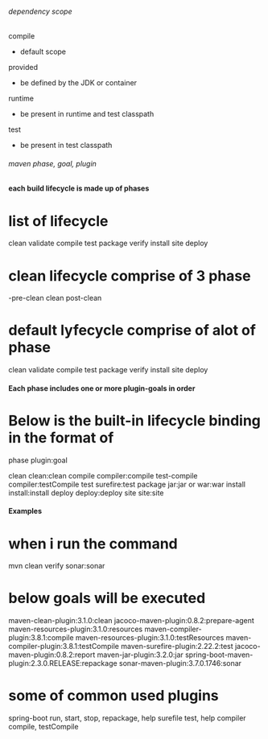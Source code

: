 ###### dependency scope

compile
- default scope

provided
- be defined by the JDK or container

runtime
- be present in runtime and test classpath

test
- be present in test classpath

###### maven phase, goal, plugin

#### each build lifecycle is made up of phases
# list of lifecycle
clean
validate
compile
test
package
verify
install
site
deploy

# clean lifecycle comprise of 3 phase
-pre-clean
clean
post-clean

# default lyfecycle comprise of alot of phase
clean
validate
compile
test
package
verify
install
site
deploy


#### Each phase includes one or more plugin-goals in order

# Below is the built-in lifecycle binding in the format of 
phase plugin:goal

clean clean:clean
compile compiler:compile
test-compile compiler:testCompile
test surefire:test
package jar:jar or war:war
install install:install
deploy deploy:deploy
site site:site

#### Examples
# when i run the command
mvn clean verify sonar:sonar 

# below goals will be executed
maven-clean-plugin:3.1.0:clean
jacoco-maven-plugin:0.8.2:prepare-agent
maven-resources-plugin:3.1.0:resources
maven-compiler-plugin:3.8.1:compile
maven-resources-plugin:3.1.0:testResources
maven-compiler-plugin:3.8.1:testCompile
maven-surefire-plugin:2.22.2:test
jacoco-maven-plugin:0.8.2:report
maven-jar-plugin:3.2.0:jar
spring-boot-maven-plugin:2.3.0.RELEASE:repackage
sonar-maven-plugin:3.7.0.1746:sonar

# some of common used plugins
spring-boot run, start, stop, repackage, help
surefile test, help
compiler compile, testCompile